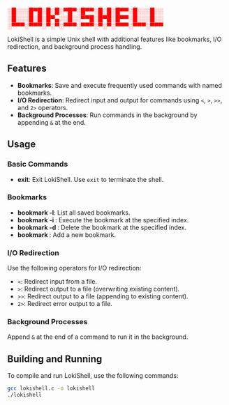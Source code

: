 <font color="red">                                                                          
░█░░░█▀█░█░█░▀█▀░█▀▀░█░█░█▀▀░█░░░█░░                                                                                 
░█░░░█░█░█▀▄░░█░░▀▀█░█▀█░█▀▀░█░░░█░░                                                                                                                   
░▀▀▀░▀▀▀░▀░▀░▀▀▀░▀▀▀░▀░▀░▀▀▀░▀▀▀░▀▀▀                                                                                              
</font>                     

LokiShell is a simple Unix shell with additional features like bookmarks, I/O redirection, and background process handling.

## Features

- **Bookmarks**: Save and execute frequently used commands with named bookmarks.
- **I/O Redirection**: Redirect input and output for commands using `<`, `>`, `>>`, and `2>` operators.
- **Background Processes**: Run commands in the background by appending `&` at the end.

## Usage

### Basic Commands

- **exit**: Exit LokiShell. Use `exit` to terminate the shell.

### Bookmarks

- **bookmark -l**: List all saved bookmarks.
- **bookmark -i <index>**: Execute the bookmark at the specified index.
- **bookmark -d <index>**: Delete the bookmark at the specified index.
- **bookmark <command>**: Add a new bookmark.

### I/O Redirection

Use the following operators for I/O redirection:

- `<`: Redirect input from a file.
- `>`: Redirect output to a file (overwriting existing content).
- `>>`: Redirect output to a file (appending to existing content).
- `2>`: Redirect error output to a file.

### Background Processes

Append `&` at the end of a command to run it in the background.

## Building and Running

To compile and run LokiShell, use the following commands:

```bash
gcc lokishell.c -o lokishell
./lokishell
